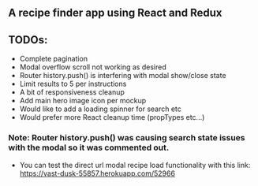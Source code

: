 ## A recipe finder app using React and Redux

## TODOs:
 - Complete pagination
 - Modal overflow scroll not working as desired
 - Router history.push() is interfering with modal show/close state
 - Limit results to 5 per instructions
 - A bit of responsiveness cleanup
 - Add main hero image icon per mockup
 - Would like to add a loading spinner for search etc
 - Would prefer more React cleanup time (propTypes etc...)

### Note:  Router history.push() was causing search state issues with the modal so it was commented out.
 - You can test the direct url modal recipe load functionality with this link: https://vast-dusk-55857.herokuapp.com/52966
